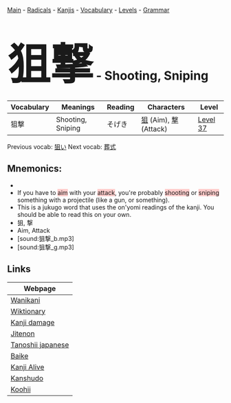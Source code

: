 <style> bigfont {font-size: 100px}</style>
[Main](../README.md) -
[Radicals](../radicals.md) -
[Kanjis](../kanjis.md) -
[Vocabulary](../vocabulary.md) -
[Levels](../levels.md) -
[Grammar](../grammar.md)
# <bigfont> 狙撃</bigfont> - Shooting, Sniping 

| Vocabulary | Meanings | Reading | Characters | Level |
| --- | --- | --- | --- | --- |
| 狙撃 | Shooting, Sniping | そげき |  [狙](../kanjis/狙.md) (Aim), [撃](../kanjis/撃.md) (Attack) | [Level 37](../levels/wk_level37.md) |

Previous vocab: [狙い](狙い.md) Next vocab: [葬式](葬式.md) 

## Mnemonics:

* 
* If you have to <span style="background-color:#ffcccb"> aim</span> with your <span style="background-color:#ffcccb"> attack</span>, you're probably <span style="background-color:#ffcccb"> shooting</span> or <span style="background-color:#ffcccb"> sniping</span> something with a projectile (like a gun, or something).
* This is a jukugo word that uses the on'yomi readings of the kanji. You should be able to read this on your own.
* 狙, 撃
* Aim, Attack
* [sound:狙撃_b.mp3]
* [sound:狙撃_g.mp3]


## Links 

| Webpage |
| --- |
| [Wanikani          ](https://www.wanikani.com/kanji/狙撃) |
| [Wiktionary        ](https://en.wiktionary.org/wiki/狙撃) |
| [Kanji damage      ](http://www.kanjidamage.com/kanji/search?utf8=✓&q=狙撃) |
| [Jitenon           ](https://jitenon.com/kanji/狙撃) |
| [Tanoshii japanese ](https://www.tanoshiijapanese.com/dictionary/kanji.cfm?k=狙撃) |
| [Baike             ](https://baike.baidu.com/item/狙撃) |
| [Kanji Alive       ](https://app.kanjialive.com/狙撃) |
| [Kanshudo          ](https://www.kanshudo.com/searchmn?q=狙撃) |
| [Koohii            ](https://kanji.koohii.com/study/kanji/狙撃) |
